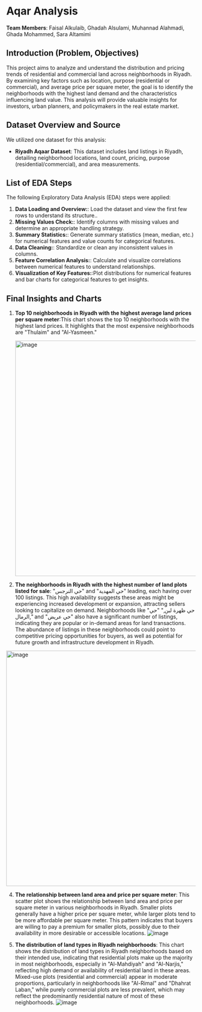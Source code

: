 # Aqar Analysis

**Team Members**: Faisal Alkulaib, Ghadah Alsulami, Muhannad Alahmadi, Ghada Mohammed, Sara Altamimi

## Introduction (Problem, Objectives)
This project aims to analyze and understand the distribution and pricing trends of residential and commercial land across neighborhoods in Riyadh. By examining key factors such as location, purpose (residential or commercial), and average price per square meter, the goal is to identify the neighborhoods with the highest land demand and the characteristics influencing land value. This analysis will provide valuable insights for investors, urban planners, and policymakers in the real estate market.

## Dataset Overview and Source
We utilized one dataset for this analysis:
- **Riyadh Aqaar Dataset**: This dataset includes land listings in Riyadh, detailing neighborhood locations, land count, pricing, purpose (residential/commercial), and area measurements.

## List of EDA Steps
The following Exploratory Data Analysis (EDA) steps were applied:
1. **Data Loading and Overview:**: Load the dataset and view the first few rows to understand its structure..
2. **Missing Values Check:**: Identify columns with missing values and determine an appropriate handling strategy.
3. **Summary Statistics:**: Generate summary statistics (mean, median, etc.) for numerical features and value counts for categorical features.
4. **Data Cleaning:**: Standardize or clean any inconsistent values in columns.
5. **Feature Correlation Analysis:**: Calculate and visualize correlations between numerical features to understand relationships.
6. **Visualization of Key Features:**:Plot distributions for numerical features and bar charts for categorical features to get insights.

## Final Insights and Charts
1. **Top 10 neighborhoods in Riyadh with the highest average land prices per square meter**:This chart shows the top 10 neighborhoods with the highest land prices. It highlights that the most expensive neighborhoods are "Thulaim" and "Al-Yasmeen."

   <img width="625" alt="image" src="https://github.com/user-attachments/assets/4212e558-ee20-4755-b5dc-acac0e31a8d4">

2. **The neighborhoods in Riyadh with the highest number of land plots listed for sale**: "حي النرجس" and "حي المهدية" leading, each having over 100 listings. This high availability suggests these areas might be experiencing increased development or expansion, attracting sellers looking to capitalize on demand. Neighborhoods like "حي ظهرة لبن," "حي الرمال," and "حي عريض" also have a significant number of listings, indicating they are popular or in-demand areas for land transactions. The abundance of listings in these neighborhoods could point to competitive pricing opportunities for buyers, as well as potential for future growth and infrastructure development in Riyadh.
  <img width="625" alt="image" src="https://github.com/user-attachments/assets/3d375980-26c9-4ce2-bd0f-064fa99f0379">

4. **The relationship between land area and price per square meter**: This scatter plot shows the relationship between land area and price per square meter in various neighborhoods in Riyadh. Smaller plots generally have a higher price per square meter, while larger plots tend to be more affordable per square meter. This pattern indicates that buyers are willing to pay a premium for smaller plots, possibly due to their availability in more desirable or accessible locations.
![image](https://github.com/user-attachments/assets/f397ceaf-ca41-4755-98ff-29d511753d98)

   
6. **The distribution of land types in Riyadh neighborhoods**: This chart shows the distribution of land types in Riyadh neighborhoods based on their intended use, indicating that residential plots make up the majority in most neighborhoods, especially in "Al-Mahdiyah" and "Al-Narjis," reflecting high demand or availability of residential land in these areas. Mixed-use plots (residential and commercial) appear in moderate proportions, particularly in neighborhoods like "Al-Rimal" and "Dhahrat Laban," while purely commercial plots are less prevalent, which may reflect the predominantly residential nature of most of these neighborhoods.
![image](https://github.com/user-attachments/assets/d35655ef-c9f7-48f6-b73f-f78f5837b79d)

